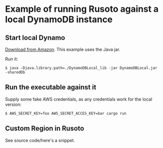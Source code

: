# Example of running Rusoto against a local DynamoDB instance

## Start local Dynamo

[Download from Amazon](https://docs.aws.amazon.com/amazondynamodb/latest/developerguide/DynamoDBLocal.DownloadingAndRunning.html). This example uses the Java jar.

Run it:

`$ java -Djava.library.path=./DynamoDBLocal_lib -jar DynamoDBLocal.jar -sharedDb`

## Run the executable against it

Supply some fake AWS credentials, as any credentials work for the local version:

`$ AWS_SECRET_KEY=foo AWS_SECRET_ACCES_KEY=bar cargo run`

## Custom Region in Rusoto

See source code/here's a snippet.
